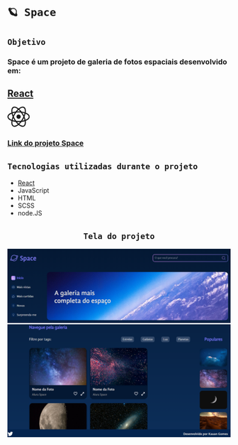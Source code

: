 
#  `🪐 Space`

## `Objetivo `

<h3>Space é um projeto de galeria de fotos espaciais desenvolvido em:

## [React](./public/logo192.png)
<svg width="10%" height="10%" viewBox="-10.5 -9.45 21 18.9" fill="none" xmlns="http://www.w3.org/2000/svg" class="mt-4 mb-3 text-link dark:text-link-dark w-24 lg:w-28 self-center text-sm mr-0 flex origin-center transition-all ease-in-out"><circle cx="0" cy="0" r="2" fill="currentColor"></circle><g stroke="currentColor" stroke-width="1" fill="none"><ellipse rx="10" ry="4.5"></ellipse><ellipse rx="10" ry="4.5" transform="rotate(60)"></ellipse><ellipse rx="10" ry="4.5" transform="rotate(120)"></ellipse></g></svg>


### [Link do projeto Space](https://space-kauang13.vercel.app/)

## `Tecnologias utilizadas durante o projeto`
* [React](https://react.dev/reference/react)
* JavaScript
* HTML
* SCSS
* node.JS

<div align="center">

## `Tela do projeto`

<img src="./public/assets/imagens/projeto/cabecalho.png " heigth="550" width="550">

<img src="./public/assets/imagens/projeto/main.png " heigth="550" width="550">
</div>






